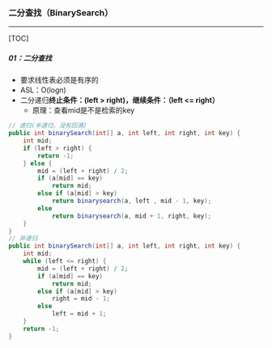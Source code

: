 ### 二分查找（BinarySearch）

------

[TOC]

##### 01：二分查找

- 要求线性表必须是有序的
- ASL：O(logn)
- 二分递归**终止条件：(left > right)，继续条件：（left <= right）**
  - 原理：查看mid是不是检索的key

```java
// 递归(半递归，没有回溯)
public int binarySearch(int[] a, int left, int right, int key) {
    int mid;
    if (left > right) {
        return -1;
    } else {
        mid = (left + right) / 2;
        if (a[mid] == key)
            return mid;
        else if (a[mid] > key)
            return binarysearch(a, left , mid - 1, key);
        else
            return binarysearch(a, mid + 1, right, key);
    }
}
// 非递归
public int binarySearch(int[] a, int left, int right, int key) {                                                         
    int mid;
    while (left <= right) {
        mid = (left + right) / 2;
        if (a[mid] == key)
            return mid;
        else if (a[mid] > key)
            right = mid - 1;
        else
            left = mid + 1;
    }
    return -1;
}
```